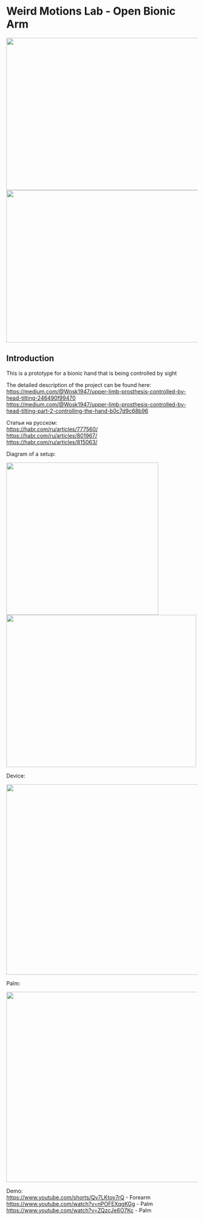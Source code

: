 # Weird Motions Lab - Open Bionic Arm

<img src="https://github.com/Wosk1947/Eye_Guide_Bionic_Hand/assets/66104180/bf5582c0-6dfb-4694-b4a8-43fc920a334a" width="800" height="400">   <br>
<img src="https://github.com/Wosk1947/Eye_Guide_Bionic_Hand/assets/66104180/a5ad507a-41d7-427f-a6ae-7719ffbecf42" width="800" height="400">


## Introduction

This is a prototype for a bionic hand that is being controlled by sight  

The detailed description of the project can be found here:  <br>
https://medium.com/@Wosk1947/upper-limb-prosthesis-controlled-by-head-tilting-246490f99470  <br>
https://medium.com/@Wosk1947/upper-limb-prosthesis-controlled-by-head-tilting-part-2-controlling-the-hand-b0c7d9c68b96

Статьи на русском: <br>
https://habr.com/ru/articles/777560/  <br>
https://habr.com/ru/articles/801967/  <br>
https://habr.com/ru/articles/815063/  <br>

Diagram of a setup:

<img src="https://github.com/Wosk1947/Eye_Guide_Bionic_Hand/assets/66104180/3518a13c-037c-4357-af16-87f968145483" width="400" height="400">

<img src="https://github.com/Wosk1947/Eye_Guide_Bionic_Hand/assets/66104180/172017b8-05c3-4439-9eb6-0e585f5284b3" width="500" height="400">

Device:  

<img src="https://github.com/Wosk1947/Eye_Guide_Bionic_Hand/assets/66104180/bb6ba301-e474-4598-9a5e-9eaf12f8e150" width="900" height="500">  

Palm:

<img src="https://github.com/Wosk1947/Eye_Guide_Bionic_Hand/assets/66104180/2745f08d-4644-4483-9e71-4f7e07657e1e" width="900" height="500">
  
Demo:  
https://www.youtube.com/shorts/Qv7LKtov7rQ - Forearm  <br>
https://www.youtube.com/watch?v=nPOFEXqgKGg - Palm   <br>
https://www.youtube.com/watch?v=ZQzcJe6O7Kc - Palm
